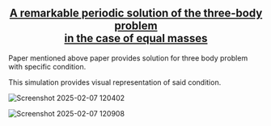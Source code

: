 <div align="center">
  <p>
    <h2>
      <a href="https://arxiv.org/abs/math/0011268" target="_blank">A remarkable periodic solution of the three-body problem<br/>in the case of equal masses</a>
      </h2>
  </p>
</div>

Paper mentioned above paper provides solution for three body problem with specific condition.

This simulation provides visual representation of said condition.

![Screenshot 2025-02-07 120402](https://github.com/user-attachments/assets/ef7cbe69-36c7-44a5-ad12-1ed216e97c90)

![Screenshot 2025-02-07 120908](https://github.com/user-attachments/assets/e0c670e5-8df9-45c1-a581-74b31118960c)
